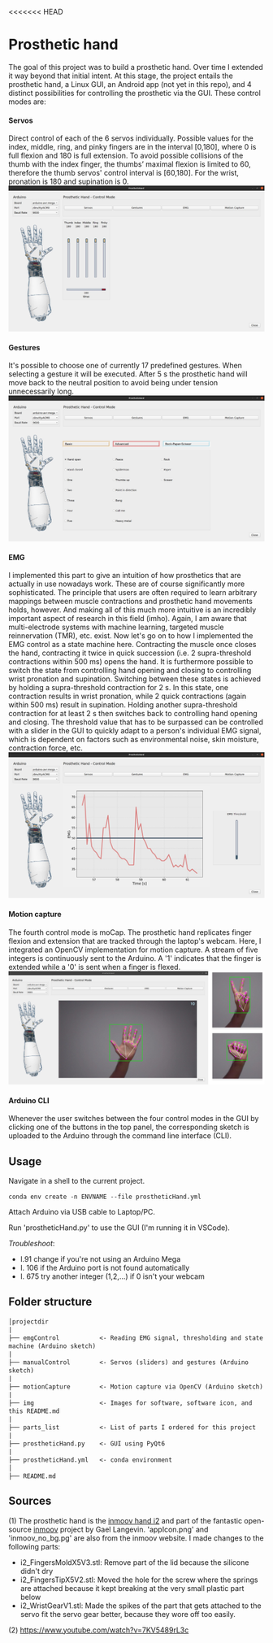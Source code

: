 <<<<<<< HEAD
# **Prosthetic hand**
The goal of this project was to build a prosthetic hand. Over time I extended it way beyond that initial intent. At this stage, the project entails the prosthetic hand, a Linux GUI, an Android app (not yet in this repo), and 4 distinct possibilities for controlling the prosthetic via the GUI. These control modes are:

#### Servos
Direct control of each of the 6 servos individually. Possible values for the index, middle, ring, and pinky fingers are in the interval [0,180], where 0 is full flexion and 180 is full extension. To avoid possible collisions of the thumb with the index finger, the thumbs’ maximal flexion is limited to 60, therefore the thumb servos' control interval is [60,180]. For the wrist, pronation is 180 and supination is 0.
![servos](/img/servos.jpg)

#### Gestures
It's possible to choose one of currently 17 predefined gestures. When selecting a gesture it will be executed. After 5 s the prosthetic hand will move back to the neutral position to avoid being under tension unnecessarily long.
![gestures](/img/gestures.jpg)

#### EMG
I implemented this part to give an intuition of how prosthetics that are actually in use nowadays work. These are of course significantly more sophisticated. The principle that users are often required to learn arbitrary mappings between muscle contractions and prosthetic hand movements holds, however. And making all of this much more intuitive is an incredibly important aspect of research in this field (imho). Again, I am aware that multi-electrode systems with machine learning, targeted muscle reinnervation (TMR), etc. exist. Now let's go on to how I implemented the EMG control as a state machine here. Contracting the muscle once closes the hand, contracting it twice in quick succession (i.e. 2 supra-threshold contractions within 500 ms) opens the hand. It is furthermore possible to switch the state from controlling hand opening and closing to controlling wrist pronation and supination. Switching between these states is achieved by holding a supra-threshold contraction for 2 s. In this state, one contraction results in wrist pronation, while 2 quick contractions (again within 500 ms) result in supination. Holding another supra-threshold contraction for at least 2 s then switches back to controlling hand opening and closing. The threshold value that has to be surpassed can be controlled with a slider in the GUI to quickly adapt to a person's individual EMG signal, which is dependent on factors such as environmental noise, skin moisture, contraction force, etc.
![emg](/img/emg.jpg)

#### Motion capture
The fourth control mode is moCap. The prosthetic hand replicates finger flexion and extension that are tracked through the laptop's webcam. Here, I integrated an OpenCV implementation for motion capture. A stream of five integers is continuously sent to the Arduino. A '1' indicates that the finger is extended while a '0' is sent when a finger is flexed.
![moCap](/img/moCap.jpg)

#### Arduino CLI
Whenever the user switches between the four control modes in the GUI by clicking one of the buttons in the top panel, the corresponding sketch is uploaded to the Arduino through the command line interface (CLI).
## Usage
Navigate in a shell to the current project.
```console
conda env create -n ENVNAME --file prostheticHand.yml
```
Attach Arduino via USB cable to Laptop/PC.

Run 'prostheticHand.py' to use the GUI (I'm running it in VSCode).

*Troubleshoot*:
- l.91 change if you're not using an Arduino Mega
- l. 106 if the Arduino port is not found automatically
- l. 675 try another integer (1,2,...) if 0 isn't your webcam
## Folder structure
```
│projectdir
|
├── emgControl           <- Reading EMG signal, thresholding and state machine (Arduino sketch)
|
├── manualControl        <- Servos (sliders) and gestures (Arduino sketch)
|
├── motionCapture        <- Motion capture via OpenCV (Arduino sketch)
|
├── img                  <- Images for software, software icon, and this README.md
|
├── parts_list           <- List of parts I ordered for this project
|
├── prostheticHand.py    <- GUI using PyQt6
|
├── prostheticHand.yml   <- conda environment
│
├── README.md
```

## Sources
(1) The prosthetic hand is the [inmoov hand i2](https://inmoov.fr/hand-i2/) and part of the fantastic open-source [inmoov](https://inmoov.fr/) project by Gael Langevin. 'appIcon.png' and 'inmoov_no_bg.pg' are also from the inmoov website. I made changes to the following parts:
- i2_FingersMoldX5V3.stl: Remove part of the lid because the silicone didn't dry
- i2_FingersTipX5V2.stl: Moved the hole for the screw where the springs are attached because it kept breaking at the very small plastic part below
- i2_WristGearV1.stl: Made the spikes of the part that gets attached to the servo fit the servo gear better, because they wore off too easily.

(2) https://www.youtube.com/watch?v=7KV5489rL3c
